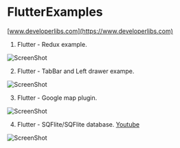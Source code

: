 # FlutterExamples

[www.developerlibs.com](https://www.developerlibs.com)



1. Flutter - Redux example.

![ScreenShot](https://github.com/developerlibs/FlutterExamples/blob/master/flutter_redux_app/screen/redux.gif)

2. Flutter - TabBar and Left drawer exampe.

![ScreenShot](https://github.com/developerlibs/FlutterExamples/blob/master/flutter_drawer_tab_host/screen/project_demo.gif)


3. Flutter - Google map plugin.

![ScreenShot](https://github.com/DeveloperLibs/FlutterExamples/blob/master/flutter_google_map/screen/google_map.gif)

4. Flutter - SQFlite/SQFlite database. [Youtube](https://youtu.be/D9jUX1JB1is)

![ScreenShot](https://github.com/DeveloperLibs/FlutterExamples/blob/master/flutter_database/screen/Databasegif.gif)
